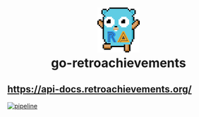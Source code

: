 # <p align="center">![ra_gopher](assets/ra_gopher_small.png "Retro Achievements Gopher")<br>go-retroachievements</p>

## https://api-docs.retroachievements.org/

[![pipeline](https://github.com/joshraphael/go-retroachievements/actions/workflows/ci.yaml/badge.svg)](https://github.com/joshraphael/go-retroachievements/actions)